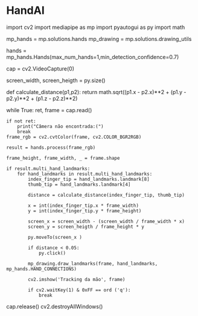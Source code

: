 # HandAI
import cv2
import mediapipe as mp
import pyautogui as py
import math

mp_hands = mp.solutions.hands 
mp_drawing = mp.solutions.drawing_utils

hands = mp_hands.Hands(max_num_hands=1,min_detection_confidence=0.7)

cap = cv2.VideoCapture(0)

screen_width, screen_heigth = py.size()

def calculate_distance(p1,p2):
        return math.sqrt((p1.x - p2.x)**2 + (p1.y - p2.y)**2 + (p1.z - p2.z)**2)

while True:
    ret, frame = cap.read()

    if not ret:
        print("Câmera não encontrada:(")
        break
    frame_rgb = cv2.cvtColor(frame, cv2.COLOR_BGR2RGB)

    result = hands.process(frame_rgb)

    frame_height, frame_width, _ = frame.shape

    if result.multi_hand_landmarks:
        for hand_landmarks in result.multi_hand_landmarks:
            index_finger_tip = hand_landmarks.landmark[8]
            thumb_tip = hand_landmarks.landmark[4]

            distance = calculate_distance(index_finger_tip, thumb_tip)

            x = int(index_finger_tip.x * frame_width)
            y = int(index_finger_tip.y * frame_height)

            screen_x = screen_width - (screen_width / frame_width * x)
            screen_y = screen_heigth / frame_height * y

            py.moveTo(screen_x )

            if distance < 0.05:
                py.click()

            mp_drawing.draw_landmarks(frame, hand_landmarks, mp_hands.HAND_CONNECTIONS)

            cv2.imshow('Tracking da mão', frame)
            
            if cv2.waitKey(1) & 0xFF == ord ('q'):
                break
       
cap.release()
cv2.destroyAllWindows()
       
